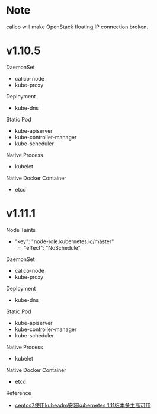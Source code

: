 # Note

calico will make OpenStack floating IP connection broken.

# v1.10.5

DaemonSet

* calico-node
* kube-proxy

Deployment

* kube-dns

Static Pod

* kube-apiserver
* kube-controller-manager
* kube-scheduler

Native Process

* kubelet

Native Docker Container

* etcd

# v1.11.1

Node Taints

* "key": "node-role.kubernetes.io/master"
  * "effect": "NoSchedule"

DaemonSet

* calico-node
* kube-proxy

Deployment

* kube-dns

Static Pod

* kube-apiserver
* kube-controller-manager
* kube-scheduler

Native Process

* kubelet

Native Docker Container

* etcd

Reference

* [centos7使用kubeadm安装kubernetes 1.11版本多主高可用](https://www.kubernetes.org.cn/4256.html)
